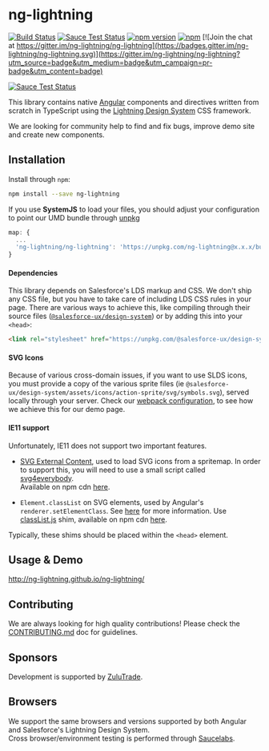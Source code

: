 # ng-lightning

[![Build Status](https://travis-ci.org/ng-lightning/ng-lightning.svg?branch=master)](https://travis-ci.org/ng-lightning/ng-lightning)
[![Sauce Test Status](https://saucelabs.com/buildstatus/ng-lightning)](https://saucelabs.com/u/ng-lightning)
[![npm version](https://badge.fury.io/js/ng-lightning.svg)](https://www.npmjs.com/package/ng-lightning)
[![npm](https://img.shields.io/npm/dm/ng-lightning.svg?maxAge=2592000)](https://www.npmjs.com/package/ng-lightning)
[![Join the chat at https://gitter.im/ng-lightning/ng-lightning](https://badges.gitter.im/ng-lightning/ng-lightning.svg)](https://gitter.im/ng-lightning/ng-lightning?utm_source=badge&utm_medium=badge&utm_campaign=pr-badge&utm_content=badge)

[![Sauce Test Status](https://saucelabs.com/browser-matrix/ng-lightning.svg)](https://saucelabs.com/u/ng-lightning)

This library contains native [Angular](https://angular.io/) components and directives written from scratch in TypeScript using the [Lightning Design System](https://www.lightningdesignsystem.com/) CSS framework.

We are looking for community help to find and fix bugs, improve demo site and create new components.

## Installation

Install through `npm`:

```bash
npm install --save ng-lightning
```

If you use **SystemJS** to load your files, you should adjust your configuration to point our UMD bundle through [unpkg](https://unpkg.com/)

```javascript
map: {
  ...
  'ng-lightning/ng-lightning': 'https://unpkg.com/ng-lightning@x.x.x/bundles/ng-lightning.umd.js'
}
```

#### Dependencies
This library depends on Salesforce's LDS markup and CSS. We don't ship any CSS file, but you have to take care of including LDS CSS rules in your page. There are various ways to achieve this, like compiling through their source files ([`@salesforce-ux/design-system`](https://github.com/salesforce-ux/design-system)) or by adding this into your `<head>`:

```html
<link rel="stylesheet" href="https://unpkg.com/@salesforce-ux/design-system/assets/styles/salesforce-lightning-design-system.min.css">
```

#### SVG Icons
Because of various cross-domain issues, if you want to use SLDS icons, you must provide a copy of the various sprite files (ie `@salesforce-ux/design-system/assets/icons/action-sprite/svg/symbols.svg`), served locally through your server. Check our [webpack configuration](demo/webpack.config.js), to see how we achieve this for our demo page.

#### IE11 support
Unfortunately, IE11 does not support two important features.

* [SVG External Content](https://css-tricks.com/svg-use-with-external-reference-take-2/), used to load SVG icons from a spritemap. In order to support this, you will need to use a small script called [svg4everybody](https://github.com/jonathantneal/svg4everybody).  
Available on npm cdn [here](https://unpkg.com/svg4everybody).

* `Element.classList` on SVG elements, used by Angular's `renderer.setElementClass`. See [here](https://github.com/angular/angular/issues/6327) for more information. Use [classList.js](https://github.com/eligrey/classList.js) shim, available on npm cdn [here](https://unpkg.com/classlist.js).

Typically, these shims should be placed within the `<head>` element.  


## Usage & Demo
http://ng-lightning.github.io/ng-lightning/


## Contributing

We are always looking for high quality contributions! Please check the [CONTRIBUTING.md](CONTRIBUTING.md) doc for guidelines.


## Sponsors

Development is supported by [ZuluTrade](http://zulutrade.com/).


## Browsers

We support the same browsers and versions supported by both Angular and Salesforce's Lightning Design System.  
Cross browser/environment testing is performed through [Saucelabs](https://saucelabs.com/).  
